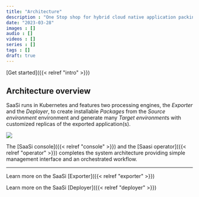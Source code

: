 ```yaml
---
title: "Architecture"
description : "One Stop shop for hybrid cloud native application packing and deployment tools"
date: "2023-03-28"
images : []
audio : []
videos : []
series : []
tags : []
draft: true
---
```

[Get started]({{< relref "intro" >}})

## Architecture overview
SaaSi runs in Kubernetes and features two processing engines, the *Exporter* and the *Deployer*, to create installable *Packages*
from the *Source environment* environment and generate many *Target environment*s with customized replicas of
the exported application(s).

![](/images/saasi_arch.png)

The [SaaSi console]({{< relref "console" >}}) and the [Saasi operator]({{< relref "operator" >}}) completes the system architecture providing 
simple management interface and an orchestrated workflow.

---

Learn more on the SaaSi [Exporter]({{< relref "exporter" >}})

Learn more on the SaaSi [Deployer]({{< relref "deployer" >}})



